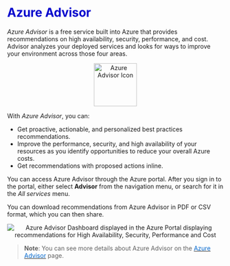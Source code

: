 <h1><strong><span style="color: #0000CD;">Azure Advisor</span></strong></h1>


*Azure Advisor* is a free service built into Azure that provides recommendations on high availability, security, performance, and cost. Advisor analyzes your deployed services and looks for ways to improve your environment across those four areas. 

<p style="text-align:center;"><img src="../Linked_Image_Files/azureadvisor.png" width="100" height="100" alt="Azure Advisor Icon"></p>

With *Azure Advisor*, you can:
- Get proactive, actionable, and personalized best practices recommendations. 
- Improve the performance, security, and high availability of your resources as you identify opportunities to reduce your overall Azure costs.
- Get recommendations with proposed actions inline.

You can access Azure Advisor through the Azure portal. After you sign in to the portal, either select **Advisor** from the navigation menu, or search for it in the *All services* menu.

You can download recommendations from Azure Advisor in PDF or CSV format, which you can then share.


<p style="text-align:center;"><img src="../Linked_Image_Files/advisordashboard.png" alt="Azure Advisor Dashboard displayed in the Azure Portal displaying recommendations for High Availability, Security, Performance and Cost"></p>




> **Note**: You can see more details about Azure Advisor on the <a href="https://azure.microsoft.com/en-us/services/advisor/" target="_blank"><span style="color: #0066cc;" color="#0066cc"> Azure Advisor</span></a> page.
